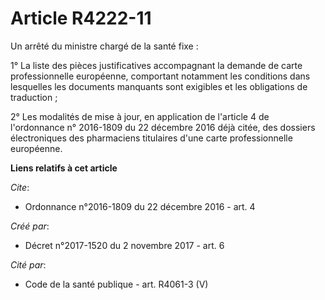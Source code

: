 # Article R4222-11

Un arrêté du ministre chargé de la santé fixe :

1° La liste des pièces justificatives accompagnant la demande de carte professionnelle européenne, comportant notamment les
conditions dans lesquelles les documents manquants sont exigibles et les obligations de traduction ;

2° Les modalités de mise à jour, en application de l'article 4 de l'ordonnance n° 2016-1809 du 22 décembre 2016 déjà citée,
des dossiers électroniques des pharmaciens titulaires d'une carte professionnelle européenne.

**Liens relatifs à cet article**

_Cite_:

  - Ordonnance n°2016-1809 du 22 décembre 2016 - art. 4

_Créé par_:

  - Décret n°2017-1520 du 2 novembre 2017 - art. 6

_Cité par_:

  - Code de la santé publique - art. R4061-3 (V)
